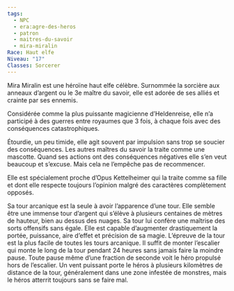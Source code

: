 ```yaml
---
tags:
  - NPC
  - era:agre-des-heros
  - patron
  - maitres-du-savoir
  - mira-miralin
Race: Haut elfe
Niveau: "17"
Classes: Sorcerer
---
```



Mira Miralin est une héroïne haut elfe célèbre. Surnommée la sorcière aux anneaux d’argent ou le 3e maître du savoir, elle est adorée de ses alliés et crainte par ses ennemis.

Considérée comme la plus puissante magicienne d’Heldenreise, elle n’a participé à des guerres entre royaumes que 3 fois, à chaque fois avec des conséquences catastrophiques.

Étourdie, un peu timide, elle agit souvent par impulsion sans trop se soucier des conséquences. Les autres maîtres du savoir la traite comme une mascotte. Quand ses actions ont des conséquences négatives elle s’en veut beaucoup et s’excuse. Mais cela ne l’empêche pas de recommencer.

Elle est spécialement proche d’Opus Kettelheimer qui la traite comme sa fille et dont elle respecte toujours l’opinion malgré des caractères complètement opposés.

Sa tour arcanique est la seule à avoir l’apparence d’une tour. Elle semble être une immense tour d’argent qui s’élève à plusieurs centaines de mètres de hauteur, bien au dessus des nuages. Sa tour lui confère une maîtrise des sorts offensifs sans égale. Elle est capable d’augmenter drastiquement la portée, puissance, aire d’effet et précision de sa magie. L’épreuve de la tour est la plus facile de toutes les tours arcanique. Il suffit de monter l’escalier qui monte le long de la tour pendant 24 heures sans jamais faire la moindre pause. Toute pause même d’une fraction de seconde voit le héro propulsé hors de l’escalier. Un vent puissant porte le héros à plusieurs kilomètres de distance de la tour, généralement dans une zone infestée de monstres, mais le héros atterrit toujours sans se faire mal.